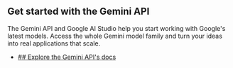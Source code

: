 ## Get started with the Gemini API

The Gemini API and Google AI Studio help you start working with Google's latest models. Access the whole Gemini model family and turn your ideas into real applications that scale.

- [## Explore the Gemini API's docs](https://ai.google.dev/gemini-api/docs)
